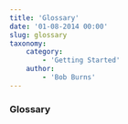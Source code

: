 ```yaml
---
title: 'Glossary'
date: '01-08-2014 00:00'
slug: glossary
taxonomy:
    category:
        - 'Getting Started'
    author:
        - 'Bob Burns'
---
```


### Glossary
